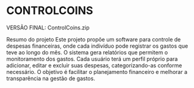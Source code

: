 # CONTROLCOINS

VERSÃO FINAL: ControlCoins.zip

Resumo do projeto 
Este projeto propõe um software para controle de despesas financeiras, onde cada indivíduo pode registrar os gastos que teve ao longo do mês. O sistema gera relatórios que permitem o monitoramento dos gastos.
Cada usuário terá um perfil próprio para adicionar, editar e excluir suas despesas, categorizando-as conforme necessário.
O objetivo é facilitar o planejamento financeiro e melhorar a transparência na gestão de gastos.
